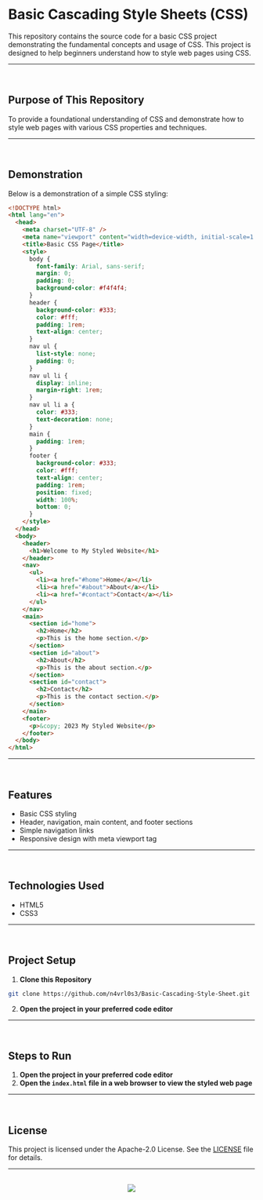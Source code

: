 # Basic Cascading Style Sheets (CSS)

This repository contains the source code for a basic CSS project demonstrating the fundamental concepts and usage of CSS. This project is designed to help beginners understand how to style web pages using CSS.

<hr><br>

## Purpose of This Repository

To provide a foundational understanding of CSS and demonstrate how to style web pages with various CSS properties and techniques.

<hr><br>

## Demonstration

Below is a demonstration of a simple CSS styling:

```html
<!DOCTYPE html>
<html lang="en">
  <head>
    <meta charset="UTF-8" />
    <meta name="viewport" content="width=device-width, initial-scale=1.0" />
    <title>Basic CSS Page</title>
    <style>
      body {
        font-family: Arial, sans-serif;
        margin: 0;
        padding: 0;
        background-color: #f4f4f4;
      }
      header {
        background-color: #333;
        color: #fff;
        padding: 1rem;
        text-align: center;
      }
      nav ul {
        list-style: none;
        padding: 0;
      }
      nav ul li {
        display: inline;
        margin-right: 1rem;
      }
      nav ul li a {
        color: #333;
        text-decoration: none;
      }
      main {
        padding: 1rem;
      }
      footer {
        background-color: #333;
        color: #fff;
        text-align: center;
        padding: 1rem;
        position: fixed;
        width: 100%;
        bottom: 0;
      }
    </style>
  </head>
  <body>
    <header>
      <h1>Welcome to My Styled Website</h1>
    </header>
    <nav>
      <ul>
        <li><a href="#home">Home</a></li>
        <li><a href="#about">About</a></li>
        <li><a href="#contact">Contact</a></li>
      </ul>
    </nav>
    <main>
      <section id="home">
        <h2>Home</h2>
        <p>This is the home section.</p>
      </section>
      <section id="about">
        <h2>About</h2>
        <p>This is the about section.</p>
      </section>
      <section id="contact">
        <h2>Contact</h2>
        <p>This is the contact section.</p>
      </section>
    </main>
    <footer>
      <p>&copy; 2023 My Styled Website</p>
    </footer>
  </body>
</html>
```

<hr><br>

## Features

- Basic CSS styling
- Header, navigation, main content, and footer sections
- Simple navigation links
- Responsive design with meta viewport tag

<hr><br>

## Technologies Used

- HTML5
- CSS3

<hr><br>

## Project Setup

1. **Clone this Repository**

```bash
git clone https://github.com/n4vrl0s3/Basic-Cascading-Style-Sheet.git
```

2. **Open the project in your preferred code editor**

<hr><br>

## Steps to Run

1. **Open the project in your preferred code editor**
2. **Open the `index.html` file in a web browser to view the styled web page**

<hr><br>

## License

This project is licensed under the Apache-2.0 License. See the [LICENSE](LICENSE) file for details.

<hr><br>

<div align="center">
   <a href="https://www.instagram.com/n4vrl0s3/">
      <img src="https://capsule-render.vercel.app/api?type=waving&height=200&color=100:393E46,20:F7F7F7&section=footer&reversal=false&textBg=false&fontAlignY=50&descAlign=48&descAlignY=59"/>
   </a>
</div>
